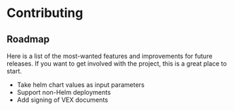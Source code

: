 # Contributing

## Roadmap

Here is a list of the most-wanted features and improvements for future releases.
If you want to get involved with the project, this is a great place to start.

- Take helm chart values as input parameters
- Support non-Helm deployments
- Add signing of VEX documents

